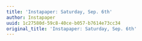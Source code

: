 ```yaml
---
title: 'Instapaper: Saturday, Sep. 6th'
author: Instapaper
uuid: 1c27580d-59c8-40ce-b057-b7614e73cc34
original_title: 'Instapaper: Saturday, Sep. 6th'
---
```


